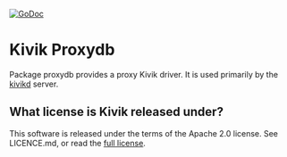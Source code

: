 [![GoDoc](https://godoc.org/github.com/go-kivik/kivik/v4/x/proxydb?status.svg)](http://godoc.org/github.com/go-kivik/kivik/v4/x/proxydb)

# Kivik Proxydb

Package proxydb provides a proxy Kivik driver. It is used primarily by the
[kivikd](https://github.com/go-kivik/kivikd) server.

## What license is Kivik released under?

This software is released under the terms of the Apache 2.0 license. See
LICENCE.md, or read the [full license](http://www.apache.org/licenses/LICENSE-2.0).
